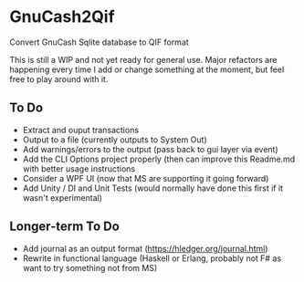 # GnuCash2Qif
Convert GnuCash Sqlite database to QIF format

This is still a WIP and not yet ready for general use. Major refactors are happening every time I add or change something at the moment, but feel free to play around with it.

## To Do

 - Extract and ouput transactions
 - Output to a file (currently outputs to System Out)
 - Add warnings/errors to the output (pass back to gui layer via event)
 - Add the CLI Options project properly (then can improve this Readme.md with better usage instructions
 - Consider a WPF UI (now that MS are supporting it going forward)
 - Add Unity / DI and Unit Tests (would normally have done this first if it wasn't experimental)
 
## Longer-term To Do

 - Add journal as an output format (https://hledger.org/journal.html)
 - Rewrite in functional language (Haskell or Erlang, probably not F# as want to try something not from MS)
